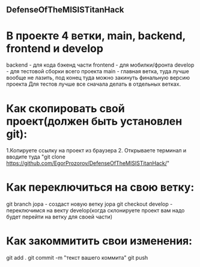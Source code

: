 ## DefenseOfTheMISISTitanHack

# В проекте 4 ветки, main, backend, frontend и develop
backend - для кода бэкенд части
frontend - для мобилки/фронта
develop - для тестовой сборки всего проекта
main - главная ветка, туда лучше вообще не лазить, под конец туда можно закинуть финальную версию проекта
Для тестов лучше все сначала делать в отдельных ветках.

# Как скопировать свой проект(должен быть установлен git):
1.Копируете ссылку на проект из браузера
2. Открываете терминал и вводите туда "git clone https://github.com/EgorProzorov/DefenseOfTheMISISTitanHack/"

# Как переключиться на свою ветку:
git branch jopa - создаст новую ветку jopa
git checkout develop - переключимся на векту develop(когда склонируете проект вам надо будет перейти на ветку для своей части)

# Как закоммитить свои изменения:
git add .
git commit -m "текст вашего коммита"
git push
